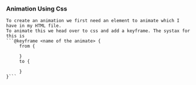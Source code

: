 ### Animation Using Css
    To create an animation we first need an element to animate which I have in my HTML file.
    To animate this we head over to css and add a keyframe. The systax for this is 
    ```@keyframe <name of the animate> {
         from {

         }
         to {

         }
    }```
    
